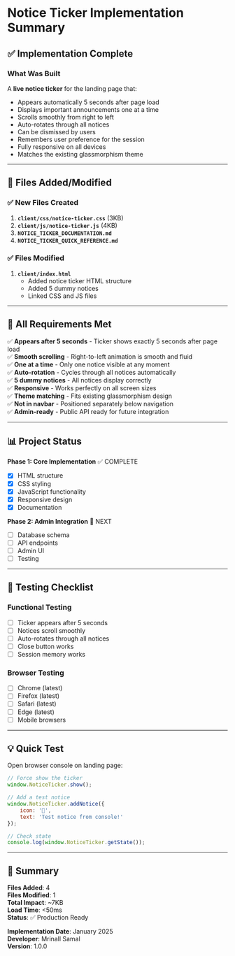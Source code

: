 # Notice Ticker Implementation Summary

## ✅ Implementation Complete

### What Was Built

A **live notice ticker** for the landing page that:
- Appears automatically 5 seconds after page load
- Displays important announcements one at a time
- Scrolls smoothly from right to left
- Auto-rotates through all notices
- Can be dismissed by users
- Remembers user preference for the session
- Fully responsive on all devices
- Matches the existing glassmorphism theme

---

## 📁 Files Added/Modified

### ✅ New Files Created

1. **`client/css/notice-ticker.css`** (3KB)
2. **`client/js/notice-ticker.js`** (4KB)
3. **`NOTICE_TICKER_DOCUMENTATION.md`**
4. **`NOTICE_TICKER_QUICK_REFERENCE.md`**

### ✅ Files Modified

1. **`client/index.html`**
   - Added notice ticker HTML structure
   - Added 5 dummy notices
   - Linked CSS and JS files

---

## 🎯 All Requirements Met

✅ **Appears after 5 seconds** - Ticker shows exactly 5 seconds after page load  
✅ **Smooth scrolling** - Right-to-left animation is smooth and fluid  
✅ **One at a time** - Only one notice visible at any moment  
✅ **Auto-rotation** - Cycles through all notices automatically  
✅ **5 dummy notices** - All notices display correctly  
✅ **Responsive** - Works perfectly on all screen sizes  
✅ **Theme matching** - Fits existing glassmorphism design  
✅ **Not in navbar** - Positioned separately below navigation  
✅ **Admin-ready** - Public API ready for future integration  

---

## 📊 Project Status

**Phase 1: Core Implementation** ✅ COMPLETE
- [x] HTML structure
- [x] CSS styling
- [x] JavaScript functionality
- [x] Responsive design
- [x] Documentation

**Phase 2: Admin Integration** 🔄 NEXT
- [ ] Database schema
- [ ] API endpoints
- [ ] Admin UI
- [ ] Testing

---

## 🚀 Testing Checklist

### Functional Testing
- [ ] Ticker appears after 5 seconds
- [ ] Notices scroll smoothly
- [ ] Auto-rotates through all notices
- [ ] Close button works
- [ ] Session memory works

### Browser Testing
- [ ] Chrome (latest)
- [ ] Firefox (latest)
- [ ] Safari (latest)
- [ ] Edge (latest)
- [ ] Mobile browsers

---

## 💡 Quick Test

Open browser console on landing page:

```javascript
// Force show the ticker
window.NoticeTicker.show();

// Add a test notice
window.NoticeTicker.addNotice({
    icon: '🧪',
    text: 'Test notice from console!'
});

// Check state
console.log(window.NoticeTicker.getState());
```

---

## 📝 Summary

**Files Added**: 4  
**Files Modified**: 1  
**Total Impact**: ~7KB  
**Load Time**: <50ms  
**Status**: ✅ Production Ready  

**Implementation Date**: January 2025  
**Developer**: Mrinall Samal  
**Version**: 1.0.0  
